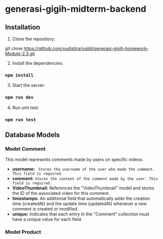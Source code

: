 # generasi-gigih-midterm-backend

## Installation

1. Clone the repository:

git clone https://github.com/yudistirarivaldi/generasi-gigih-homework-Module-2.3.git


2. Install the dependencies:

### `npm install`


3. Start the server:

### `npm run dev`

4. Run unit test:

### `npm run test`

## Database Models

### Model Comment

This model represents comments made by users on specific videos.

- **username:** ` Stores the username of the user who made the comment. This field is required.`
- **comment:** `Stores the content of the comment made by the user. This field is required.`
- **VideoThumbnail:** References the "VideoThumbnail" model and stores the ID of the associated video for this comment.
- **timestamps:** An additional field that automatically adds the creation time (createdAt) and the update time (updatedAt) whenever a new comment is created or modified.
- **unique:** Indicates that each entry in the "Comment" collection must have a unique value for each field.

### Model Product
